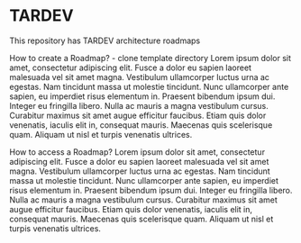 # TARDEV

This repository has TARDEV architecture roadmaps

How to create a Roadmap? - clone template directory
Lorem ipsum dolor sit amet, consectetur adipiscing elit. Fusce a dolor eu sapien laoreet malesuada vel sit amet magna. Vestibulum ullamcorper luctus urna ac egestas. Nam tincidunt massa ut molestie tincidunt. Nunc ullamcorper ante sapien, eu imperdiet risus elementum in. Praesent bibendum ipsum dui. Integer eu fringilla libero. Nulla ac mauris a magna vestibulum cursus. Curabitur maximus sit amet augue efficitur faucibus. Etiam quis dolor venenatis, iaculis elit in, consequat mauris. Maecenas quis scelerisque quam. Aliquam ut nisl et turpis venenatis ultrices.

How to access a Roadmap?
Lorem ipsum dolor sit amet, consectetur adipiscing elit. Fusce a dolor eu sapien laoreet malesuada vel sit amet magna. Vestibulum ullamcorper luctus urna ac egestas. Nam tincidunt massa ut molestie tincidunt. Nunc ullamcorper ante sapien, eu imperdiet risus elementum in. Praesent bibendum ipsum dui. Integer eu fringilla libero. Nulla ac mauris a magna vestibulum cursus. Curabitur maximus sit amet augue efficitur faucibus. Etiam quis dolor venenatis, iaculis elit in, consequat mauris. Maecenas quis scelerisque quam. Aliquam ut nisl et turpis venenatis ultrices.

